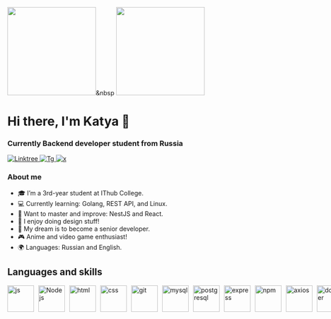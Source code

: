 <img src="https://github.com/user-attachments/assets/b3500d80-d3ea-4bab-8805-5f48ee7fe50b" height="200" />&nbsp
<img src="https://github.com/user-attachments/assets/bb0ce063-f02c-4a78-bc9e-4bdb568c0660" height="200" />

<div id="header" style="align-items: center;">
      <h1>Hi there, I'm Katya 👋</h1>
      <h3>Currently Backend developer student from Russia</h3>
    </div>

<div id="socials" style="align-items: center;">
      <a href="https://linktr.ee/K4t3a">
        <img src="https://img.shields.io/badge/linktree-green?style=for-the-badge&logo=linktree&logoColor=white" alt="Linktree">
      </a>
      <a href="https://t.me/adepto_xiao">
        <img src="https://img.shields.io/badge/telegram-blue?style=for-the-badge&logo=telegram&logoColor=white"
          alt="Tg">
      </a>
      <a href="https://x.com/y_yaded">
        <img src="https://img.shields.io/badge/x-black?style=for-the-badge&logo=x&logoColor=white"
          alt="x">
      </a>
</div>



### About me  
- 🎓 I’m a 3rd-year student at IThub College.  
- 💻 Currently learning: Golang, REST API, and Linux.  
- 🚀 Want to master and improve: NestJS and React.  
- 🎨 I enjoy doing design stuff!  
- 🌟 My dream is to become a senior developer.  
- 🎮 Anime and video game enthusiast!  
- 🌍 Languages: Russian and English.

<div id="lang">
  <h2>Languages and skills</h2>
  <div style="display: flex; gap: 10px;">
    <img src="https://cdn.jsdelivr.net/gh/devicons/devicon@latest/icons/javascript/javascript-original.svg"
      style="height: 60px; width: 60px;" title="js" />
    <img src="https://cdn.jsdelivr.net/gh/devicons/devicon@latest/icons/nodejs/nodejs-original.svg"
      style="height: 60px; width: 60px;" title="Node js" />
    <img src="https://cdn.jsdelivr.net/gh/devicons/devicon@latest/icons/html5/html5-original-wordmark.svg"
      style="height: 60px; width: 60px;" title="html" />
    <img src="https://cdn.jsdelivr.net/gh/devicons/devicon@latest/icons/css3/css3-original.svg"
      style="height: 60px; width: 60px;" title="css" />
    <img src="https://cdn.jsdelivr.net/gh/devicons/devicon@latest/icons/git/git-original.svg"
      style="height: 60px; width: 60px;" title="git" />
    <img src="https://cdn.jsdelivr.net/gh/devicons/devicon@latest/icons/mysql/mysql-original.svg"  
      style="height: 60px; width: 60px;" title="mysql" />
    <img src="https://cdn.jsdelivr.net/gh/devicons/devicon@latest/icons/postgresql/postgresql-original.svg"
      style="height: 60px; width: 60px;" title="postgresql" />
    <img src="https://cdn.jsdelivr.net/gh/devicons/devicon@latest/icons/express/express-original.svg"
      style="height: 60px; width: 60px;" title="express" />
    <img src="https://cdn.jsdelivr.net/gh/devicons/devicon@latest/icons/npm/npm-original-wordmark.svg"
      style="height: 60px; width: 60px;" title="npm" />
    <img src="https://cdn.jsdelivr.net/gh/devicons/devicon@latest/icons/axios/axios-plain.svg"
      style="height: 60px; width: 60px;" title="axios" />
    <img src="https://cdn.jsdelivr.net/gh/devicons/devicon@latest/icons/docker/docker-original.svg"
      style="height: 60px; width: 60px;" title="docker" />
    <img src="https://cdn.jsdelivr.net/gh/devicons/devicon@latest/icons/php/php-original.svg"
      style="height: 60px; width: 60px;" title="docker" />
  </div>
